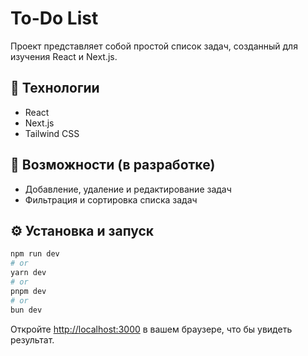 # To-Do List

Проект представляет собой простой список задач, созданный для изучения React и Next.js.

## 🚀 Технологии
- React
- Next.js
- Tailwind CSS

## 📌 Возможности (в разработке)
- Добавление, удаление и редактирование задач
- Фильтрация и сортировка списка задач

## ⚙ Установка и запуск
```sh
npm run dev
# or
yarn dev
# or
pnpm dev
# or
bun dev
```

Откройте [http://localhost:3000](http://localhost:3000) в вашем браузере, что бы увидеть результат.

